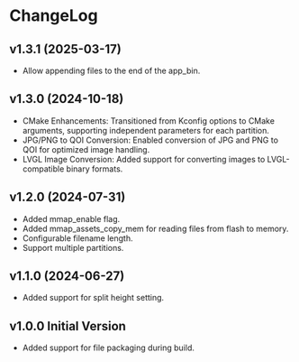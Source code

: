 # ChangeLog

## v1.3.1 (2025-03-17)

* Allow appending files to the end of the app_bin.

## v1.3.0 (2024-10-18)

* CMake Enhancements: Transitioned from Kconfig options to CMake arguments, supporting independent parameters for each partition.
* JPG/PNG to QOI Conversion: Enabled conversion of JPG and PNG to QOI for optimized image handling.
* LVGL Image Conversion: Added support for converting images to LVGL-compatible binary formats.

## v1.2.0 (2024-07-31)

* Added mmap_enable flag.
* Added mmap_assets_copy_mem for reading files from flash to memory.
* Configurable filename length.
* Support multiple partitions.

## v1.1.0 (2024-06-27)

* Added support for split height setting.

## v1.0.0 Initial Version

* Added support for file packaging during build.
